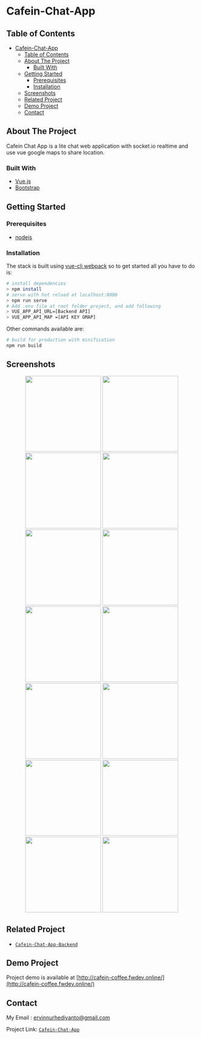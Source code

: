 # Cafein-Chat-App

<!-- TABLE OF CONTENTS -->
## Table of Contents

- [Cafein-Chat-App](#cafein-chat-app)
  - [Table of Contents](#table-of-contents)
  - [About The Project](#about-the-project)
    - [Built With](#built-with)
  - [Getting Started](#getting-started)
    - [Prerequisites](#prerequisites)
    - [Installation](#installation)
  - [Screenshots](#screenshots)
  - [Related Project](#related-project)
  - [Demo Project](#demo-project)
  - [Contact](#contact)

<!-- ABOUT THE PROJECT -->
## About The Project

Cafein Chat App is a lite chat web application with socket.io realtime and use vue google maps to share location.

### Built With

* [Vue.js](https://vuejs.org/)
* [Bootstrap](https://getbootstrap.com/)

<!-- GETTING STARTED -->
## Getting Started

### Prerequisites

* [nodejs](https://nodejs.org/en/download/)

### Installation

The stack is built using [vue-cli webpack](https://github.com/vuejs-templates/webpack) so to get started all you have to do is:


``` bash
# install dependencies
> npm install
# serve with hot reload at localhost:8080
> npm run serve
# Add .env file at root folder project, and add following
> VUE_APP_API_URL=[Backend API]
> VUE_APP_API_MAP =[API KEY GMAP]
```

Other commands available are:

``` bash
# build for production with minification
npm run build
```

<!-- ROADMAP -->
## Screenshots

<p align='center'>
  <span>
      <image width="200" src='./src/assets/Screenshoot-realtime-chat/login.png' />
      <image width="200" src='./src/assets/Screenshoot-realtime-chat/register.png' />
      <image width="200" src='./src/assets/Screenshoot-realtime-chat/forgot-password.png' />
      <image width="200" src='./src/assets/Screenshoot-realtime-chat/reset-password.png' />
      <image width="200" src='./src/assets/Screenshoot-realtime-chat/chat-page.png' />
      <image width="200" src='./src/assets/Screenshoot-realtime-chat/chat-menu-setting.png' />
      <image width="200" src='./src/assets/Screenshoot-realtime-chat/profile-user.png' />
      <image width="200" src='./src/assets/Screenshoot-realtime-chat/profile-contact.png' />
      <image width="200" src='./src/assets/Screenshoot-realtime-chat/profile-contact-location.png' />
      <image width="200" src='./src/assets/Screenshoot-realtime-chat/chat-contact.png' />
      <image width="200" src='./src/assets/Screenshoot-realtime-chat/chat-add.png' />
      <image width="200" src='./src/assets/Screenshoot-realtime-chat/chat-send-location.png' />
      <image width="200" src='./src/assets/Screenshoot-realtime-chat/add-contact-success.png' />
      <image width="200" src='./src/assets/Screenshoot-realtime-chat/edit-message-success.png' />
      
## Related Project
* [`Cafein-Chat-App-Backend`](https://github.com/Ervin-Nurhediyanto/Cafein-Chat-App-Backend)

## Demo Project

Project demo is available at [http://cafein-coffee.fwdev.online/](http://cafein-coffee.fwdev.online/)

<!-- CONTACT -->
## Contact

My Email : ervinnurhediyanto@gmail.com

Project Link: [`Cafein-Chat-App`](https://github.com/Ervin-Nurhediyanto/Cafein-Chat-App-Frontend)
